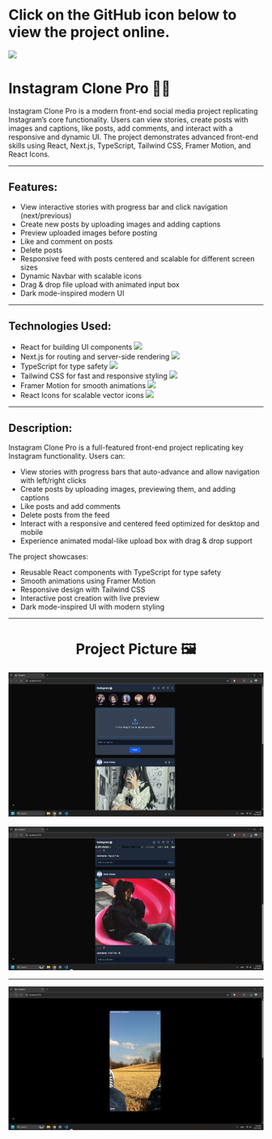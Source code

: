 <div>
  <h1>Click on the GitHub icon below to view the project online.</h1>
  <a href="https://github.com/hamiparsa/Instagram-Clone-Pro">
    <img src="https://img.shields.io/badge/github-%23121011.svg?style=for-the-badge&logo=github&logoColor=white"/>
  </a>
</div>

# Instagram Clone Pro 📸✨

Instagram Clone Pro is a modern front-end social media project replicating Instagram’s core functionality. Users can view stories, create posts with images and captions, like posts, add comments, and interact with a responsive and dynamic UI. The project demonstrates advanced front-end skills using React, Next.js, TypeScript, Tailwind CSS, Framer Motion, and React Icons.

---

## Features:

<ul>
  <li>View interactive stories with progress bar and click navigation (next/previous)</li>
  <li>Create new posts by uploading images and adding captions</li>
  <li>Preview uploaded images before posting</li>
  <li>Like and comment on posts</li>
  <li>Delete posts</li>
  <li>Responsive feed with posts centered and scalable for different screen sizes</li>
  <li>Dynamic Navbar with scalable icons</li>
  <li>Drag & drop file upload with animated input box</li>
  <li>Dark mode-inspired modern UI</li>
</ul>

---

## Technologies Used:

<ul>
  <li>
    React for building UI components
    <img width='20px' src='https://skillicons.dev/icons?i=react'>
  </li>
  <li>
    Next.js for routing and server-side rendering
    <img width='20px' src='https://skillicons.dev/icons?i=next'>
  </li>
  <li>
    TypeScript for type safety
    <img width='20px' src='https://skillicons.dev/icons?i=typescript'>
  </li>
  <li>
    Tailwind CSS for fast and responsive styling
    <img width='20px' src='https://skillicons.dev/icons?i=tailwindcss'>
  </li>
  <li>
    Framer Motion for smooth animations
    <img width='20px' src='https://skillicons.dev/icons?i=framer'>
  </li>
  <li>
    React Icons for scalable vector icons
    <img width='20px' src='https://skillicons.dev/icons?i=react'>
  </li>
</ul>

---

## Description:

Instagram Clone Pro is a full-featured front-end project replicating key Instagram functionality. Users can:

- View stories with progress bars that auto-advance and allow navigation with left/right clicks  
- Create posts by uploading images, previewing them, and adding captions  
- Like posts and add comments  
- Delete posts from the feed  
- Interact with a responsive and centered feed optimized for desktop and mobile  
- Experience animated modal-like upload box with drag & drop support  

The project showcases:

- Reusable React components with TypeScript for type safety  
- Smooth animations using Framer Motion  
- Responsive design with Tailwind CSS  
- Interactive post creation with live preview  
- Dark mode-inspired UI with modern styling  

---

<h1 align="center">Project Picture 🖼️</h1>

<div align="center">
  <img src="/pic1.png" width="700px" />
  <br/><br/>
  <img src="/pic2.png" width="700px" />
</div>

<hr/>

<div align="center">
  <img src="/pic3.png" width="700px" />
</div>
